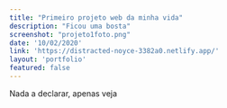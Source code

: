 ```yaml
---
title: "Primeiro projeto web da minha vida"
description: "Ficou uma bosta"
screenshot: "projeto1foto.png"
date: '10/02/2020'
link: 'https://distracted-noyce-3382a0.netlify.app/'
layout: 'portfolio'
featured: false
---
```

Nada a declarar, apenas veja